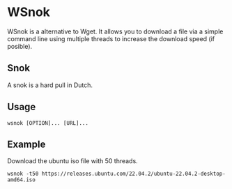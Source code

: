 # WSnok

WSnok is a alternative to Wget. It allows you to download a file via a simple command line using multiple threads to increase the download speed (if posible).

## Snok
A snok is a hard pull in Dutch.

## Usage
```shell
wsnok [OPTION]... [URL]...
```
## Example
Download the ubuntu iso file with 50 threads.
```shell
wsnok -t50 https://releases.ubuntu.com/22.04.2/ubuntu-22.04.2-desktop-amd64.iso
```
